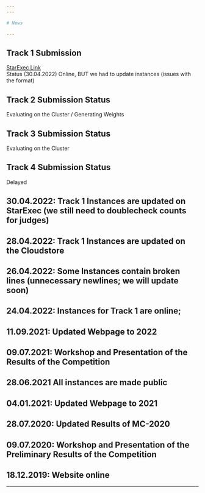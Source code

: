 ```yaml
---
---

# News

---
```

## Track 1 Submission
<a href="https://www.starexec.org/starexec/secure/explore/spaces.jsp?id=520768">StarExec Link</a><br/>
Status (30.04.2022) Online, BUT we had to update instances (issues with the format)
## Track 2 Submission Status
Evaluating on the Cluster / Generating Weights
## Track 3 Submission Status
Evaluating on the Cluster
## Track 4 Submission Status
Delayed

## 30.04.2022: Track 1 Instances are updated on StarExec (we still need to doublecheck counts for judges)
## 28.04.2022: Track 1 Instances are updated on the Cloudstore
## 26.04.2022: Some Instances contain broken lines (unnecessary newlines; we will update soon)
## 24.04.2022: Instances for Track 1 are online; 
## 11.09.2021: Updated Webpage to 2022

## 09.07.2021: Workshop and Presentation of the Results of the Competition
## 28.06.2021 All instances are made public
## 04.01.2021: Updated Webpage to 2021
## 28.07.2020: Updated Results of MC-2020
## 09.07.2020: Workshop and Presentation of the Preliminary Results of the Competition

## 18.12.2019: Website online

---
